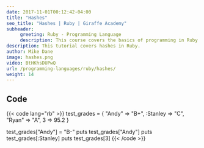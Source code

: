 ```yaml
---
date: 2017-11-01T00:12:42-04:00
title: "Hashes"
seo_title: "Hashes | Ruby | Giraffe Academy"
subheader:
     greeting: Ruby - Programming Language
     description: This course covers the basics of programming in Ruby. Work your way through the videos and we'll teach you everything you need to know to start your programming journey!
description: This tutorial covers hashes in Ruby.
author: Mike Dane
image: hashes.png
video: BtHKhsDUPwQ
url: /programming-languages/ruby/hashes/
weight: 14
---
```


## Code

{{< code lang="rb" >}}
test_grades = {
    "Andy" => "B+",
    :Stanley => "C",
    "Ryan" => "A",
    3 => 95.2
}

test_grades["Andy"] = "B-"
puts test_grades["Andy"]
puts test_grades[:Stanley]
puts test_grades[3]
{{< /code >}}